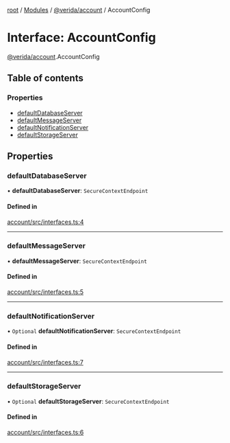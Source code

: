 [root](../README.md) / [Modules](../modules.md) / [@verida/account](../modules/verida_account.md) / AccountConfig

# Interface: AccountConfig

[@verida/account](../modules/verida_account.md).AccountConfig

## Table of contents

### Properties

- [defaultDatabaseServer](verida_account.AccountConfig.md#defaultdatabaseserver)
- [defaultMessageServer](verida_account.AccountConfig.md#defaultmessageserver)
- [defaultNotificationServer](verida_account.AccountConfig.md#defaultnotificationserver)
- [defaultStorageServer](verida_account.AccountConfig.md#defaultstorageserver)

## Properties

### defaultDatabaseServer

• **defaultDatabaseServer**: `SecureContextEndpoint`

#### Defined in

[account/src/interfaces.ts:4](https://github.com/verida/verida-js/blob/039856c/packages/account/src/interfaces.ts#L4)

___

### defaultMessageServer

• **defaultMessageServer**: `SecureContextEndpoint`

#### Defined in

[account/src/interfaces.ts:5](https://github.com/verida/verida-js/blob/039856c/packages/account/src/interfaces.ts#L5)

___

### defaultNotificationServer

• `Optional` **defaultNotificationServer**: `SecureContextEndpoint`

#### Defined in

[account/src/interfaces.ts:7](https://github.com/verida/verida-js/blob/039856c/packages/account/src/interfaces.ts#L7)

___

### defaultStorageServer

• `Optional` **defaultStorageServer**: `SecureContextEndpoint`

#### Defined in

[account/src/interfaces.ts:6](https://github.com/verida/verida-js/blob/039856c/packages/account/src/interfaces.ts#L6)
